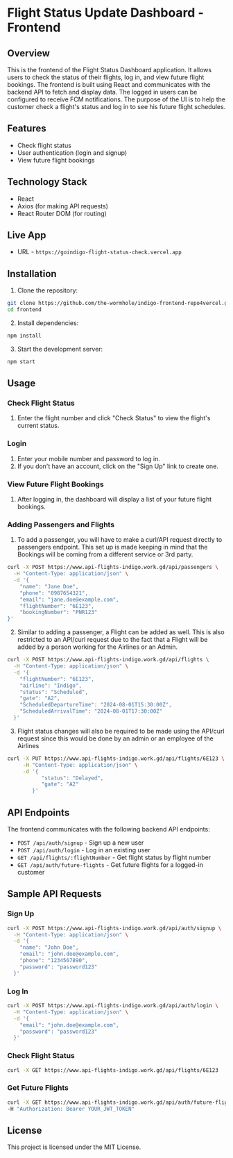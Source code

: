 # Flight Status Update Dashboard - Frontend

## Overview
This is the frontend of the Flight Status Dashboard application. It allows users to check the status of their flights, log in, and view future flight bookings. The frontend is built using React and communicates with the backend API to fetch and display data. The logged in users can be configured to receive FCM notifications. The purpose of the UI is to help the customer check a flight's status and log in to see his future flight schedules.

## Features
- Check flight status
- User authentication (login and signup)
- View future flight bookings

## Technology Stack
- React
- Axios (for making API requests)
- React Router DOM (for routing)

## Live App
- URL - `https://goindigo-flight-status-check.vercel.app`

## Installation

1. Clone the repository:
```sh
git clone https://github.com/the-wormhole/indigo-frontend-repo4vercel.git
cd frontend
```

2. Install dependencies:
```sh
npm install
```

3. Start the development server:
```sh
npm start
```

## Usage
### Check Flight Status
1. Enter the flight number and click "Check Status" to view the flight's current status.

### Login
1. Enter your mobile number and password to log in.
2. If you don't have an account, click on the "Sign Up" link to create one.

### View Future Flight Bookings
1. After logging in, the dashboard will display a list of your future flight bookings.

### Adding Passengers and Flights
1. To add a passenger, you will have to make a curl/API request directly to passengers endpoint. This set up is made keeping in mind that the Bookings will be coming from a different service or 3rd party.
```sh
curl -X POST https://www.api-flights-indigo.work.gd/api/passengers \
  -H "Content-Type: application/json" \
  -d '{
    "name": "Jane Doe",
    "phone": "0987654321",
    "email": "jane.doe@example.com",
    "flightNumber": "6E123",
    "bookingNumber": "PNR123"
}'
```
2. Similar to adding a passenger, a Flight can be added as well. This is also restricted to an API/curl request due to the fact that a Flight will be added by a person working for the Airlines or an Admin.
```sh
curl -X POST https://www.api-flights-indigo.work.gd/api/flights \
  -H "Content-Type: application/json" \
  -d '{
    "flightNumber": "6E123",
    "airline": "Indigo",
    "status": "Scheduled",
    "gate": "A2",
    "ScheduledDepartureTime": "2024-08-01T15:30:00Z",
    "ScheduledArrivalTime": "2024-08-01T17:30:00Z"
  }'
``` 
3. Flight status changes will also be required to be made using the API/curl request since this would be done by an admin or an employee of the Airlines
```sh
curl -X PUT https://www.api-flights-indigo.work.gd/api/flights/6E123 \
     -H "Content-Type: application/json" \
     -d '{
           "status": "Delayed", 
           "gate": "A2"                    
        }'
```         

## API Endpoints
The frontend communicates with the following backend API endpoints:

- `POST /api/auth/signup` - Sign up a new user
- `POST /api/auth/login` - Log in an existing user
- `GET /api/flights/:flightNumber` - Get flight status by flight number
- `GET /api/auth/future-flights` - Get future flights for a logged-in customer

## Sample API Requests
### Sign Up
```sh
curl -X POST https://www.api-flights-indigo.work.gd/api/auth/signup \
  -H "Content-Type: application/json" \
  -d '{
    "name": "John Doe",
    "email": "john.doe@example.com",
    "phone": "1234567890",
    "password": "password123"
  }'
```
### Log In
```sh
curl -X POST https://www.api-flights-indigo.work.gd/api/auth/login \
  -H "Content-Type: application/json" \
  -d '{
    "email": "john.doe@example.com",
    "password": "password123"
  }'
```

### Check Flight Status
```sh
curl -X GET https://www.api-flights-indigo.work.gd/api/flights/6E123
```

### Get Future Flights
```sh
curl -X GET https://www.api-flights-indigo.work.gd/api/auth/future-flights \
-H "Authorization: Bearer YOUR_JWT_TOKEN"
```
## License
This project is licensed under the MIT License.

